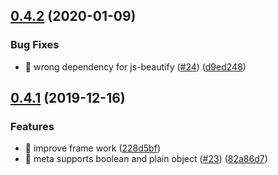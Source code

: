 ## [0.4.2](https://github.com/Qymh/vue-router-invoke-webpack-plugin/compare/v0.4.1...v0.4.2) (2020-01-09)


### Bug Fixes

* 🐛 wrong dependency for js-beautify ([#24](https://github.com/Qymh/vue-router-invoke-webpack-plugin/issues/24)) ([d9ed248](https://github.com/Qymh/vue-router-invoke-webpack-plugin/commit/d9ed248d26f001c3cbc592d88f1affd12bf71d72))



## [0.4.1](https://github.com/Qymh/vue-router-invoke-webpack-plugin/compare/v0.4.0...v0.4.1) (2019-12-16)


### Features

* 🎸 improve frame work ([228d5bf](https://github.com/Qymh/vue-router-invoke-webpack-plugin/commit/228d5bfab55c8b26c4cde91918f18574816b3729))
* 🎸 meta supports boolean and plain object ([#23](https://github.com/Qymh/vue-router-invoke-webpack-plugin/issues/23)) ([82a86d7](https://github.com/Qymh/vue-router-invoke-webpack-plugin/commit/82a86d7481eaf65eabac0074fcefbf4c90921bce))



